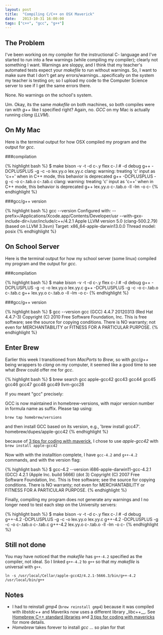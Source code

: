 ```yaml
---
layout: post
title:  "Compiling C/C++ on OSX Maverick"
date:   2013-10-31 16:00:00
tags: ["c++", "gcc", "g++"]
---
```


The Problem
-------
I've been working on my compiler for the instructional C- language and I've started to run into a few warnings (while compiling my compiler); clearly not something I want. Warnings are sloppy, and I think that my teacher's automated tests expect your _makefile_ to run without warnings. So, I want to make sure that I don't get any errors/warnings...specifically on the system my teacher is testing on; so I upload my code to the Computer Science server to see if I get the same errors there. 

None. No warnings on the school's system.

Um. Okay, its the same _makefile_ on both machines, so both compiles were ran with _g++_ like I specified right? Again, no. _GCC_ on my Mac is actually running _clang_ (_LLVM_).


On My Mac
-------

Here is the terminal output for how OSX compiled my program and the output for _gcc_.

###compilation

{% highlight bash %}
$ make
bison -v -t -d c-.y
flex c-.l  # -d debug
g++ -DCPLUSPLUS -g   -c -o lex.yy.o lex.yy.c
clang: warning: treating 'c' input as 'c++' when in C++ mode, this behavior is deprecated
g++ -DCPLUSPLUS -g   -c -o c-.tab.o c-.tab.c
clang: warning: treating 'c' input as 'c++' when in C++ mode, this behavior is deprecated
g++  lex.yy.o c-.tab.o -ll -lm  -o c-
{% endhighlight %}

###gcc/g++ version

{% highlight bash %}
 gcc --version
Configured with: --prefix=/Applications/Xcode.app/Contents/Developer/usr --with-gxx-include-dir=/usr/include/c++/4.2.1
Apple LLVM version 5.0 (clang-500.2.79) (based on LLVM 3.3svn)
Target: x86_64-apple-darwin13.0.0
Thread model: posix
{% endhighlight %}

On School Server
-----------

Here is the terminal output for how my school server (some linux) compiled my program and the output for _gcc_.

###compilation

{% highlight bash %}
$ make
bison -v -t -d c-.y
flex c-.l  # -d debug
g++ -DCPLUSPLUS -g   -c -o lex.yy.o lex.yy.c
g++ -DCPLUSPLUS -g   -c -o c-.tab.o c-.tab.c
g++  lex.yy.o c-.tab.o -ll -lm  -o c-
{% endhighlight %}


###gcc/g++ version

{% highlight bash %}
$ gcc --version
gcc (GCC) 4.4.7 20120313 (Red Hat 4.4.7-3)
Copyright (C) 2010 Free Software Foundation, Inc.
This is free software; see the source for copying conditions.  There is NO
warranty; not even for MERCHANTABILITY or FITNESS FOR A PARTICULAR PURPOSE.
{% endhighlight %}

Enter Brew
--------
Earlier this week I transitioned from _MacPorts_ to _Brew_, so with _gcc_/_g++_ being wrappers to _clang_ on my computer, it seemed like a good time to see what _Brew_ could offer me for _gcc_. 

{% highlight bash %}
$ brew search gcc
apple-gcc42  gcc43    gcc44        gcc45        gcc46    gcc47        gcc48    gcc49    llvm-gcc28

If you meant "gcc" precisely:

GCC is now maintained in homebrew-versions, with major version
number in formula name as suffix. Please tap using:

    brew tap homebrew/versions

and then install GCC based on its version, e.g., 'brew install gcc47'.
homebrew/dupes/apple-gcc42
{% endhighlight %}

because of [3 tips for coding with maverick](http://blog.new-bamboo.co.uk/2013/10/24/3-quick-tips-for-coding-with-os-x-10-9-mavericks), I chose to use *apple-gcc42* with `brew install apple-gcc42`

Now with with the installtion complete, I have `gcc-4.2` and `g++-4.2` commands, and with the version flag:

{% highlight bash %}
$ gcc-4.2 --version
i686-apple-darwin11-gcc-4.2.1 (GCC) 4.2.1 (Apple Inc. build 5666) (dot 3)
Copyright (C) 2007 Free Software Foundation, Inc.
This is free software; see the source for copying conditions.  There is NO
warranty; not even for MERCHANTABILITY or FITNESS FOR A PARTICULAR PURPOSE.
{% endhighlight %}

Finally, compiling my program does not generate any warnings and I no longer need to test each step on the University servers:

{% highlight bash %}
$ make
bison -v -t -d c-.y
flex c-.l  # -d debug
g++-4.2 -DCPLUSPLUS -g   -c -o lex.yy.o lex.yy.c
g++-4.2 -DCPLUSPLUS -g   -c -o c-.tab.o c-.tab.c
g++-4.2  lex.yy.o c-.tab.o -ll -lm  -o c-
{% endhighlight %}

Still not done
------

You may have noticed that the _makefile_ has `g++-4.2` specified as the compiler, not ideal. So I linked `g++-4.2` to `g++` so that my _makefile_ is universal with `g++`.

`ln -s /usr/local/Cellar/apple-gcc42/4.2.1-5666.3/bin/g++-4.2 /usr/local/bin/g++`

Notes
------
- I had to reinstall _gmp4_ (`brew reinstall gmp4`) because it was compiled with _libstdc++_ and Maveriks now uses a different library _libc++__. See [Homebrew C++ standard libraries](https://github.com/mxcl/homebrew/wiki/C++-Standard-Libraries) and [3 tips for coding with mavericks](http://blog.new-bamboo.co.uk/2013/10/24/3-quick-tips-for-coding-with-os-x-10-9-mavericks) for more details.
- _Homebrew_ takes forever to install _gcc_ ... so plan for that